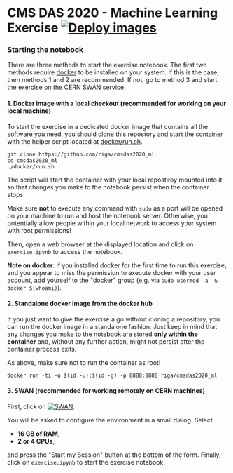 # CMS DAS 2020 - Machine Learning Exercise [![Deploy images](https://github.com/riga/cmsdas2020_ml/workflows/Deploy%20images/badge.svg)](https://github.com/riga/cmsdas2020_ml/actions?query=workflow%3A%22Deploy+images%22)

### Starting the notebook

There are three methods to start the exercise notebook.
The first two methods require [docker](https://www.docker.com/get-started) to be installed on your system.
If this is the case, then methods 1 and 2 are recommended.
If not, go to method 3 and start the exercise on the CERN SWAN service.


#### 1. Docker image with a local checkout (recommended for working on your local machine)

To start the exercise in a dedicated docker image that contains all the software you need, you should clone this repostory and start the container with the helper script located at [docker/run.sh](docker/run.sh).

```shell
git clone https://github.com/riga/cmsdas2020_ml
cd cmsdas2020_ml
./docker/run.sh
```

The script will start the container with your local repostiroy mounted into it so that changes you make to the notebook persist when the container stops.

Make sure **not** to execute any command with `sudo` as a port will be opened on your machine to run and host the notebook server.
Otherwise, you potentially allow people within your local network to access your system with root permissions!

Then, open a web browser at the displayed location and click on `exercise.ipynb` to access the notebook.

**Note on docker**:
If you installed docker for the first time to run this exercise, and you appear to miss the permission to execute docker with your user account, add yourself to the "docker" group (e.g. via `sudo usermod -a -G docker $(whoami)`).


#### 2. Standalone docker image from the docker hub

If you just want to give the exercise a go without cloning a repository, you can run the docker image in a standalone fashion.
Just keep in mind that any changes you make to the notebook are stored **only within the container** and, without any further action, might not persist after the container process exits.

As above, make sure not to run the container as root!

```shell
docker run -ti -u $(id -u):$(id -g) -p 8888:8888 riga/cmsdas2020_ml
```


#### 3. SWAN (recommended for working remotely on CERN machines)

First, click on [![SWAN](http://swanserver.web.cern.ch/swanserver/images/badge_swan_white_150.png)](https://cern.ch/swanserver/cgi-bin/go?projurl=https://github.com/riga/cmsdas2020_ml.git).

You will be asked to configure the environment in a small dialog.
Select

- **16 GB of RAM**,
- **2 or 4 CPUs**,

and press the "Start my Session" button at the bottom of the form.
Finally, click on `exercise.ipynb` to start the exercise notebook.
